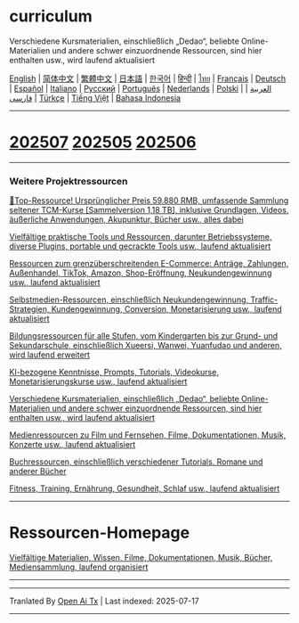 # curriculum

Verschiedene Kursmaterialien, einschließlich „Dedao“, beliebte Online-Materialien und andere schwer einzuordnende Ressourcen, sind hier enthalten usw., wird laufend aktualisiert


[English](https://openaitx.github.io/view.html?user=mswnlz&project=curriculum&lang=en) | [简体中文](https://openaitx.github.io/view.html?user=mswnlz&project=curriculum&lang=zh-CN) | [繁體中文](https://openaitx.github.io/view.html?user=mswnlz&project=curriculum&lang=zh-TW) | [日本語](https://openaitx.github.io/view.html?user=mswnlz&project=curriculum&lang=ja) | [한국어](https://openaitx.github.io/view.html?user=mswnlz&project=curriculum&lang=ko) | [हिन्दी](https://openaitx.github.io/view.html?user=mswnlz&project=curriculum&lang=hi) | [ไทย](https://openaitx.github.io/view.html?user=mswnlz&project=curriculum&lang=th) | [Français](https://openaitx.github.io/view.html?user=mswnlz&project=curriculum&lang=fr) | [Deutsch](https://openaitx.github.io/view.html?user=mswnlz&project=curriculum&lang=de) | [Español](https://openaitx.github.io/view.html?user=mswnlz&project=curriculum&lang=es) | [Italiano](https://openaitx.github.io/view.html?user=mswnlz&project=curriculum&lang=it) | [Русский](https://openaitx.github.io/view.html?user=mswnlz&project=curriculum&lang=ru) | [Português](https://openaitx.github.io/view.html?user=mswnlz&project=curriculum&lang=pt) | [Nederlands](https://openaitx.github.io/view.html?user=mswnlz&project=curriculum&lang=nl) | [Polski](https://openaitx.github.io/view.html?user=mswnlz&project=curriculum&lang=pl) | [العربية](https://openaitx.github.io/view.html?user=mswnlz&project=curriculum&lang=ar) | [فارسی](https://openaitx.github.io/view.html?user=mswnlz&project=curriculum&lang=fa) | [Türkçe](https://openaitx.github.io/view.html?user=mswnlz&project=curriculum&lang=tr) | [Tiếng Việt](https://openaitx.github.io/view.html?user=mswnlz&project=curriculum&lang=vi) | [Bahasa Indonesia](https://openaitx.github.io/view.html?user=mswnlz&project=curriculum&lang=id)

-------------------

# [202507](https://raw.githubusercontent.com/mswnlz/curriculum/main/202507.md) [202505](https://raw.githubusercontent.com/mswnlz/curriculum/main/202505.md) [202506](https://raw.githubusercontent.com/mswnlz/curriculum/main/202506.md)

---------------
### Weitere Projektressourcen

[🎁Top-Ressource! Ursprünglicher Preis 59.880 RMB, umfassende Sammlung seltener TCM-Kurse [Sammelversion 1,18 TB], inklusive Grundlagen, Videos, äußerliche Anwendungen, Akupunktur, Bücher usw., alles dabei](https://github.com/mswnlz/chinese-traditional)

[Vielfältige praktische Tools und Ressourcen, darunter Betriebssysteme, diverse Plugins, portable und gecrackte Tools usw., laufend aktualisiert](https://github.com/mswnlz/tools)


[Ressourcen zum grenzüberschreitenden E-Commerce: Anträge, Zahlungen, Außenhandel, TikTok, Amazon, Shop-Eröffnung, Neukundengewinnung usw., laufend aktualisiert](https://github.com/mswnlz/cross-border)

[Selbstmedien-Ressourcen, einschließlich Neukundengewinnung, Traffic-Strategien, Kundengewinnung, Conversion, Monetarisierung usw., laufend aktualisiert](https://github.com/mswnlz/self-media)

[ Bildungsressourcen für alle Stufen, vom Kindergarten bis zur Grund- und Sekundarschule, einschließlich Xueersi, Wanwei, Yuanfudao und anderen, wird laufend erweitert](https://github.com/mswnlz/edu-knowlege)

[KI-bezogene Kenntnisse, Prompts, Tutorials, Videokurse, Monetarisierungskurse usw., laufend aktualisiert](https://github.com/mswnlz/AIknowledge)

[Verschiedene Kursmaterialien, einschließlich „Dedao“, beliebte Online-Materialien und andere schwer einzuordnende Ressourcen, sind hier enthalten usw., wird laufend aktualisiert](https://github.com/mswnlz/curriculum)

[Medienressourcen zu Film und Fernsehen, Filme, Dokumentationen, Musik, Konzerte usw., laufend aktualisiert](https://github.com/mswnlz/movies)

[Buchressourcen, einschließlich verschiedener Tutorials, Romane und anderer Bücher](https://github.com/mswnlz/book)

[Fitness, Training, Ernährung, Gesundheit, Schlaf usw., laufend aktualisiert](https://github.com/mswnlz/healthy)

---------------

# Ressourcen-Homepage
[Vielfältige Materialien, Wissen, Filme, Dokumentationen, Musik, Bücher, Mediensammlung, laufend organisiert](https://github.com/mswnlz)

---------------


---

Tranlated By [Open Ai Tx](https://github.com/OpenAiTx/OpenAiTx) | Last indexed: 2025-07-17

---